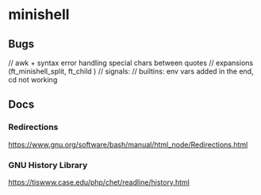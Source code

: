 # minishell

## Bugs
// awk + syntax error handling special chars between quotes 
// expansions (ft_minishell_split, ft_child )
// signals:
// builtins: env vars added in the end, cd not working

## Docs
### Redirections
https://www.gnu.org/software/bash/manual/html_node/Redirections.html

### GNU History Library
https://tiswww.case.edu/php/chet/readline/history.html